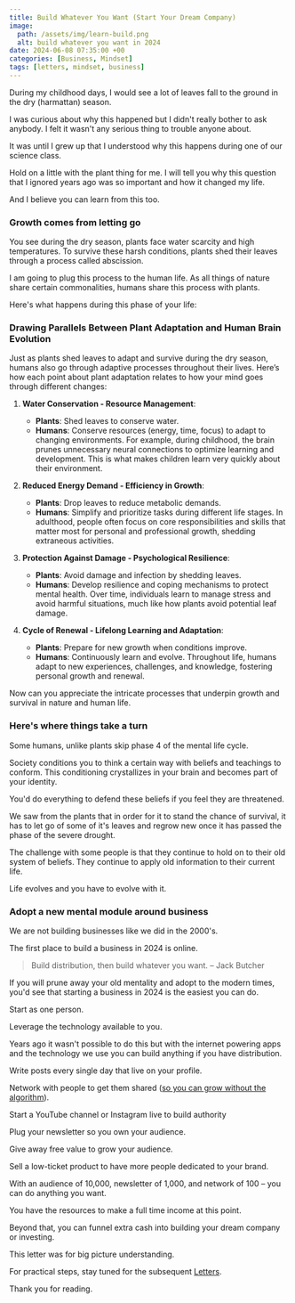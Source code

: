 ```yaml
---
title: Build Whatever You Want (Start Your Dream Company)
image:
  path: /assets/img/learn-build.png
  alt: build whatever you want in 2024
date: 2024-06-08 07:35:00 +00
categories: [Business, Mindset]
tags: [letters, mindset, business] 
--- 
```


During my childhood days, I would see a lot of leaves fall to the ground in the dry (harmattan) season.

I was curious about why this happened but I didn't really bother to ask anybody. 
I felt it wasn't any serious thing to trouble anyone about.

It was until I grew up that I understood why this happens during one of our science class.

Hold on a little with the plant thing for me.
I will tell you why this question that I ignored years ago was so important and how it changed my life. 

And I believe you can learn from this too.

### Growth comes from letting go

You see during the dry season, plants face water scarcity and high temperatures. To survive these harsh conditions, plants shed their leaves through a process called abscission. 

I am going to plug this process to the human life. As all things of nature share certain commonalities, humans share this process with plants.

Here's what happens during this phase of your life:

### Drawing Parallels Between Plant Adaptation and Human Brain Evolution

Just as plants shed leaves to adapt and survive during the dry season, humans also go through adaptive processes throughout their lives. Here’s how each point about plant adaptation relates to how your mind goes through different changes:

1. **Water Conservation - Resource Management**:
    - **Plants**: Shed leaves to conserve water.
    - **Humans**: Conserve resources (energy, time, focus) to adapt to changing environments. For example, during childhood, the brain prunes unnecessary neural connections to optimize learning and development. This is what makes children learn very quickly about their environment.

2. **Reduced Energy Demand - Efficiency in Growth**:
    - **Plants**: Drop leaves to reduce metabolic demands.
    - **Humans**: Simplify and prioritize tasks during different life stages. In adulthood, people often focus on core responsibilities and skills that matter most for personal and professional growth, shedding extraneous activities.

3. **Protection Against Damage - Psychological Resilience**:
    - **Plants**: Avoid damage and infection by shedding leaves.
    - **Humans**: Develop resilience and coping mechanisms to protect mental health. Over time, individuals learn to manage stress and avoid harmful situations, much like how plants avoid potential leaf damage.

4. **Cycle of Renewal - Lifelong Learning and Adaptation**:
    - **Plants**: Prepare for new growth when conditions improve.
    - **Humans**: Continuously learn and evolve. Throughout life, humans adapt to new experiences, challenges, and knowledge, fostering personal growth and renewal.

Now can  you appreciate the intricate processes that underpin growth and survival in nature and human life.

### Here's where things take a turn

Some humans, unlike plants skip phase 4 of the mental life cycle.

Society conditions you to think a certain way with beliefs and teachings to conform.
This conditioning crystallizes in your brain and becomes part of your identity.

You'd do everything to defend these beliefs if you feel they are threatened.

We saw from the plants that in order for it to stand the chance of survival, it has to let go of some of it's leaves and regrow new once it has passed the phase of the severe drought.

The challenge with some people is that they continue to hold on to their old system of beliefs.
They continue to apply old information to their current life.

Life evolves and you have to evolve with it.

### Adopt a new mental module around business

We are not building businesses like we did in the 2000's.

The first place to build a business in 2024 is online.

> Build distribution, then build whatever you want. – Jack Butcher 

If you will prune away your old mentality and adopt to the modern times, you'd see that starting a business in 2024 is the easiest you can do.

Start as one person. 

Leverage the technology available to you. 

Years ago it wasn't possible to do this but with the internet powering apps and the technology we use you can build anything if you have distribution. 

Write posts every single day that live on your profile. 

Network with people to get them shared ([so you can grow without the algorithm](https://nas.io/skillembassy/)). 

Start a YouTube channel or Instagram live to build authority 

Plug your newsletter so you own your audience. 

Give away free value to grow your audience. 

Sell a low-ticket product to have more people dedicated to your brand. 

With an audience of 10,000, newsletter of 1,000, and network of 100 – you can do anything you want. 

You have the resources to make a full time income at this point. 

Beyond that, you can funnel extra cash into building your dream company or investing. 

This letter was for big picture understanding. 

For practical steps, stay tuned for the subsequent [Letters](https://patrickkyei.com).

Thank you for reading.


